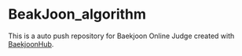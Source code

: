 # BeakJoon_algorithm
This is a auto push repository for Baekjoon Online Judge created with [BaekjoonHub](https://github.com/BaekjoonHub/BaekjoonHub).

